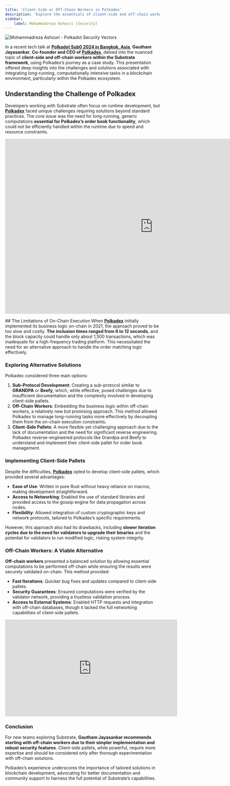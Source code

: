 ```yaml
---
title: 'Client-Side or Off-Chain Workers in Polkadex'
description: 'Explore the essentials of client-side and off-chain workers in Polkadex, as discussed by Gautham Jayasankar, Co-founder and CEO of Polkadex.'
sidebar:
    label: Mohammadreza Ashouri (Security)
---
```


![Mohammadreza Ashouri - Polkadot Security Vectors](/src/assets/sub0-2024/mohammadreza-sub0.webp)

In a recent tech talk at [**Polkadot Sub0 2024 in Bangkok, Asia**](https://dablock.com/web3-events/polkadot-sub0/), **Gautham Jayasankar**, **Co-founder and CEO of [Polkadex](https://dablock.com/dapps/polkadex/)**, delved into the nuanced topic of **client-side and off-chain workers within the Substrate framework**, using Polkadex’s journey as a case study. This presentation offered deep insights into the challenges and solutions associated with integrating long-running, computationally intensive tasks in a blockchain environment, particularly within the Polkadex ecosystem.

## Understanding the Challenge of Polkadex
Developers working with Substrate often focus on runtime development, but [**Polkadex**](https://dablock.com/dapps/polkadex/) faced unique challenges requiring solutions beyond standard practices. The core issue was the need for long-running, generic computations **essential for Polkadex’s order book functionality**, which could not be efficiently handled within the runtime due to speed and resource constraints.

<iframe allowfullscreen="allowfullscreen" frameborder="0" height="569" src="https://docs.google.com/presentation/d/e/2PACX-1vRAyFEQsCA3qeF3MT0MH5m3aX9jatfakts8AZ35U5EIKTFGAdcK0ph6jy0dA7yR4zpE1B4DSQyuSHGY/embed?start=false&loop=false&delayms=60000" width="960"></iframe>

## The Limitations of On-Chain Execution
When [**Polkadex**](https://dablock.com/dapps/polkadex/) initially implemented its business logic on-chain in 2021, the approach proved to be too slow and costly. **The inclusion times ranged from 6 to 12 seconds**, and the block capacity could handle only about 1,500 transactions, which was inadequate for a high-frequency trading platform. This necessitated the need for an alternative approach to handle the order matching logic effectively.

### Exploring Alternative Solutions
Polkadex considered three main options:
1. **Sub-Protocol Development**: Creating a sub-protocol similar to **GRANDPA** or **Beefy**, which, while effective, posed challenges due to insufficient documentation and the complexity involved in developing client-side pallets.
2. **Off-Chain Workers**: Embedding the business logic within off-chain workers, a relatively new but promising approach. This method allowed Polkadex to manage long-running tasks more effectively by decoupling them from the on-chain execution constraints.
3. **Client-Side Pallets**: A more flexible yet challenging approach due to the lack of documentation and the need for significant reverse engineering. Polkadex reverse-engineered protocols like Grandpa and Beefy to understand and implement their client-side pallet for order book management.

### Implementing Client-Side Pallets
Despite the difficulties, [**Polkadex**](https://dablock.com/dapps/polkadex/) opted to develop client-side pallets, which provided several advantages:
- **Ease of Use**: Written in pure Rust without heavy reliance on macros, making development straightforward.
- **Access to Networking**: Enabled the use of standard libraries and provided access to the gossip engine for data propagation across nodes.
- **Flexibility**: Allowed integration of custom cryptographic keys and network protocols, tailored to Polkadex’s specific requirements.

However, this approach also had its drawbacks, including **slower iteration cycles due to the need for validators to upgrade their binaries** and the potential for validators to run modified logic, risking system integrity.

### Off-Chain Workers: A Viable Alternative
**Off-chain workers** presented a balanced solution by allowing essential computations to be performed off-chain while ensuring the results were securely validated on-chain. This method provided:
- **Fast Iterations**: Quicker bug fixes and updates compared to client-side pallets.
- **Security Guarantees**: Ensured computations were verified by the validator network, providing a trustless validation process.
- **Access to External Systems**: Enabled HTTP requests and integration with off-chain databases, though it lacked the full networking capabilities of client-side pallets.

<iframe allowfullscreen="allowfullscreen" frameborder="0" height="315" src="https://www.youtube.com/embed/EesM9pPuMCM?si=mNKLGL98nBkkzrXZ" title="YouTube video player" width="560"></iframe>

### Conclusion
For new teams exploring Substrate, **Gautham Jayasankar recommends starting with off-chain workers due to their simpler implementation and robust security features**. Client-side pallets, while powerful, require more expertise and should be considered only after thorough experimentation with off-chain solutions.

Polkadex’s experience underscores the importance of tailored solutions in blockchain development, advocating for better documentation and community support to harness the full potential of Substrate’s capabilities.